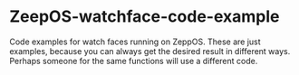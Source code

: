 # ZeepOS-watchface-code-example
Code examples for watch faces running on ZeppOS.
These are just examples, because you can always get the desired result in different ways. Perhaps someone for the same functions will use a different code.
